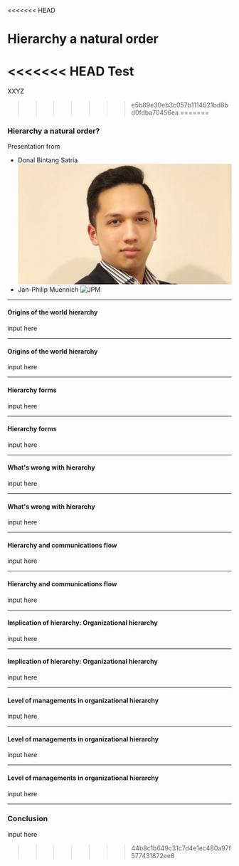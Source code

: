 <<<<<<< HEAD
# Hierarchy a natural order

<<<<<<< HEAD
Test
=======
XXYZ
>>>>>>> e5b89e30eb3c057b1114621bd8bd0fdba70456ea
=======
### Hierarchy a natural order?

Presentation from

- Donal Bintang Satria
  ![Donal](Donal.jpg)
- Jan-Philip Muennich
  ![JPM](Bewerbungsbild_Münnich.jpg)

---

#### Origins of the world hierarchy

input here

---

#### Origins of the world hierarchy

input here

---

#### Hierarchy forms

input here

---

#### Hierarchy forms

input here

---

#### What's wrong with hierarchy

input here

---

#### What's wrong with hierarchy

input here

---

#### Hierarchy and communications flow

input here

---

#### Hierarchy and communications flow

input here

---

#### Implication of hierarchy: Organizational hierarchy

input here

---

#### Implication of hierarchy: Organizational hierarchy

input here

---

#### Level of managements in organizational hierarchy

input here

---

#### Level of managements in organizational hierarchy

input here

---

#### Level of managements in organizational hierarchy

input here

---

### Conclusion

input here
>>>>>>> 44b8c1b649c31c7d4e1ec480a97f577431872ee8
